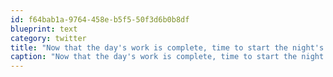 ```yaml
---
id: f64bab1a-9764-458e-b5f5-50f3d6b0b8df
blueprint: text
category: twitter
title: "Now that the day's work is complete, time to start the night's project list."
caption: "Now that the day's work is complete, time to start the night's project list."
---
```

